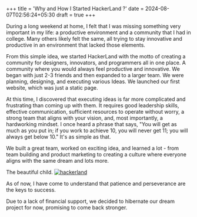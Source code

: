 +++
title = 'Why and How I Started HackerLand ?'
date = 2024-08-07T02:56:24+05:30
draft = true
+++

During a long weekend at home, I felt that I was missing something very important in my life: a productive environment and a community that I had in college. Many others likely felt the same, all trying to stay innovative and productive in an environment that lacked those elements.

From this simple idea, we started HackerLand with the motto of creating a community for designers, innovators, and programmers all in one place. A community where you would always feel productive and innovative.
We began with just 2-3 friends and then expanded to a larger team. We were planning, designing, and executing various Ideas. We launched our first website, which was just a static page.

At this time, I discovered that executing ideas is far more complicated and frustrating than coming up with them. It requires good leadership skills, effective communication, sufficient resources to operate without worry, a strong team that aligns with your vision, and, most importantly, a hardworking mindset.
I once heard a phrase that says, "You will get as much as you put in; if you work to achieve 10, you will never get 11; you will always get below 10." It's as simple as that.

We built a great team, worked on exciting idea, and learned a lot - from team building and product marketing to creating a culture where everyone aligns with the same dream and lots more.

The beautiful child.
[![hackerland](/img/hackerland/hackerland.png)](https://hackerland.in/)

As of now, I have come to understand that patience and perseverance are the keys to success.

Due to a lack of financial support, we decided to hibernate our dream project for now, promising to come back stronger.